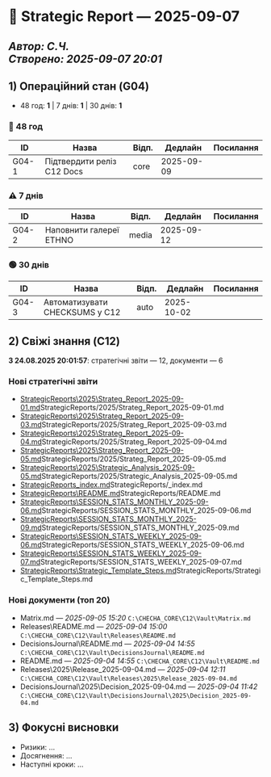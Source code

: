 ﻿# 🧭 Strategic Report — 2025-09-07
_Автор: С.Ч._  
_Створено: 2025-09-07 20:01_
---
## 1) Операційний стан (G04)
- 48 год: **1** | 7 днів: **1** | 30 днів: **1**
### 🚨 48 год
| ID | Назва | Відп. | Дедлайн | Посилання |
|---|---|---|---|---|
| G04-1 | Підтвердити реліз C12 Docs | core | 2025-09-09 |  |

### ⚠️ 7 днів
| ID | Назва | Відп. | Дедлайн | Посилання |
|---|---|---|---|---|
| G04-2 | Наповнити галереї ETHNO | media | 2025-09-12 |  |

### 🟢 30 днів
| ID | Назва | Відп. | Дедлайн | Посилання |
|---|---|---|---|---|
| G04-3 | Автоматизувати CHECKSUMS у C12 | auto | 2025-10-02 |  |

## 2) Свіжі знання (C12)
**З 24.08.2025 20:01:57**: стратегічні звіти — 12, документи — 6
### Нові стратегічні звіти
- [StrategicReports\2025\Strateg_Report_2025-09-01.md](./../)StrategicReports/2025/Strateg_Report_2025-09-01.md
- [StrategicReports\2025\Strateg_Report_2025-09-03.md](./../)StrategicReports/2025/Strateg_Report_2025-09-03.md
- [StrategicReports\2025\Strateg_Report_2025-09-04.md](./../)StrategicReports/2025/Strateg_Report_2025-09-04.md
- [StrategicReports\2025\Strateg_Report_2025-09-05.md](./../)StrategicReports/2025/Strateg_Report_2025-09-05.md
- [StrategicReports\2025\Strategic_Analysis_2025-09-05.md](./../)StrategicReports/2025/Strategic_Analysis_2025-09-05.md
- [StrategicReports\_index.md](./../)StrategicReports/_index.md
- [StrategicReports\README.md](./../)StrategicReports/README.md
- [StrategicReports\SESSION_STATS_MONTHLY_2025-09-06.md](./../)StrategicReports/SESSION_STATS_MONTHLY_2025-09-06.md
- [StrategicReports\SESSION_STATS_MONTHLY_2025-09.md](./../)StrategicReports/SESSION_STATS_MONTHLY_2025-09.md
- [StrategicReports\SESSION_STATS_WEEKLY_2025-09-06.md](./../)StrategicReports/SESSION_STATS_WEEKLY_2025-09-06.md
- [StrategicReports\SESSION_STATS_WEEKLY_2025-09-07.md](./../)StrategicReports/SESSION_STATS_WEEKLY_2025-09-07.md
- [StrategicReports\Strategic_Template_Steps.md](./../)StrategicReports/Strategic_Template_Steps.md
### Нові документи (топ 20)
- Matrix.md — _2025-09-05 15:20_  `C:\CHECHA_CORE\C12\Vault\Matrix.md`
- Releases\README.md — _2025-09-04 15:00_  `C:\CHECHA_CORE\C12\Vault\Releases\README.md`
- DecisionsJournal\README.md — _2025-09-04 14:55_  `C:\CHECHA_CORE\C12\Vault\DecisionsJournal\README.md`
- README.md — _2025-09-04 14:55_  `C:\CHECHA_CORE\C12\Vault\README.md`
- Releases\2025\Release_2025-09-04.md — _2025-09-04 12:11_  `C:\CHECHA_CORE\C12\Vault\Releases\2025\Release_2025-09-04.md`
- DecisionsJournal\2025\Decision_2025-09-04.md — _2025-09-04 11:42_  `C:\CHECHA_CORE\C12\Vault\DecisionsJournal\2025\Decision_2025-09-04.md`
## 3) Фокусні висновки
- Ризики: …
- Досягнення: …
- Наступні кроки: …

